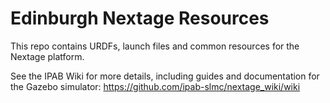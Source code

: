 # Edinburgh Nextage Resources

This repo contains URDFs, launch files and common resources for the Nextage platform. 

See the IPAB Wiki for more details, including guides and documentation for the Gazebo simulator: https://github.com/ipab-slmc/nextage_wiki/wiki
